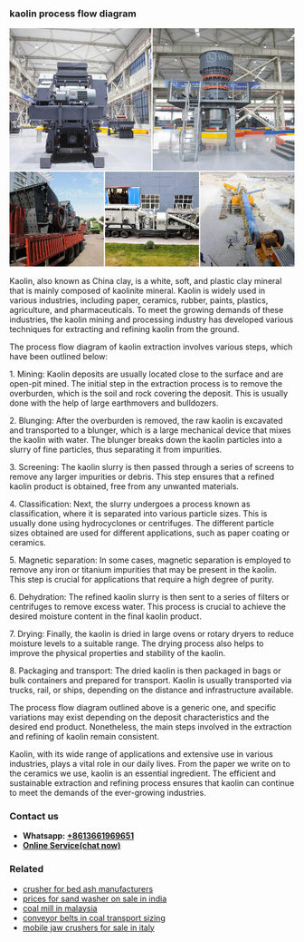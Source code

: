 <h3>kaolin process flow diagram</h3><img src='1702950124.jpg' alt=''><p>Kaolin, also known as China clay, is a white, soft, and plastic clay mineral that is mainly composed of kaolinite mineral. Kaolin is widely used in various industries, including paper, ceramics, rubber, paints, plastics, agriculture, and pharmaceuticals. To meet the growing demands of these industries, the kaolin mining and processing industry has developed various techniques for extracting and refining kaolin from the ground.</p><p>The process flow diagram of kaolin extraction involves various steps, which have been outlined below:</p><p>1. Mining: Kaolin deposits are usually located close to the surface and are open-pit mined. The initial step in the extraction process is to remove the overburden, which is the soil and rock covering the deposit. This is usually done with the help of large earthmovers and bulldozers.</p><p>2. Blunging: After the overburden is removed, the raw kaolin is excavated and transported to a blunger, which is a large mechanical device that mixes the kaolin with water. The blunger breaks down the kaolin particles into a slurry of fine particles, thus separating it from impurities.</p><p>3. Screening: The kaolin slurry is then passed through a series of screens to remove any larger impurities or debris. This step ensures that a refined kaolin product is obtained, free from any unwanted materials.</p><p>4. Classification: Next, the slurry undergoes a process known as classification, where it is separated into various particle sizes. This is usually done using hydrocyclones or centrifuges. The different particle sizes obtained are used for different applications, such as paper coating or ceramics.</p><p>5. Magnetic separation: In some cases, magnetic separation is employed to remove any iron or titanium impurities that may be present in the kaolin. This step is crucial for applications that require a high degree of purity.</p><p>6. Dehydration: The refined kaolin slurry is then sent to a series of filters or centrifuges to remove excess water. This process is crucial to achieve the desired moisture content in the final kaolin product.</p><p>7. Drying: Finally, the kaolin is dried in large ovens or rotary dryers to reduce moisture levels to a suitable range. The drying process also helps to improve the physical properties and stability of the kaolin.</p><p>8. Packaging and transport: The dried kaolin is then packaged in bags or bulk containers and prepared for transport. Kaolin is usually transported via trucks, rail, or ships, depending on the distance and infrastructure available.</p><p>The process flow diagram outlined above is a generic one, and specific variations may exist depending on the deposit characteristics and the desired end product. Nonetheless, the main steps involved in the extraction and refining of kaolin remain consistent.</p><p>Kaolin, with its wide range of applications and extensive use in various industries, plays a vital role in our daily lives. From the paper we write on to the ceramics we use, kaolin is an essential ingredient. The efficient and sustainable extraction and refining process ensures that kaolin can continue to meet the demands of the ever-growing industries.</p><h3>Contact us</h3><ul><li><strong>Whatsapp:&nbsp;<a href="https://wa.me/8613661969651">+8613661969651</a></strong></li><li><a href="https://swt.shibang-china.com/?git&amp;zhl&amp;kaolin process flow diagram"><strong>Online Service(chat now)</strong></a></li></ul><h3>Related</h3><ul><li><a href='crusher for bed ash manufacturers.md'>crusher for bed ash manufacturers</a></li><li><a href='prices for sand washer on sale in india.md'>prices for sand washer on sale in india</a></li><li><a href='coal mill in malaysia.md'>coal mill in malaysia</a></li><li><a href='conveyor belts in coal transport sizing.md'>conveyor belts in coal transport sizing</a></li><li><a href='mobile jaw crushers for sale in italy.md'>mobile jaw crushers for sale in italy</a></li></ul>